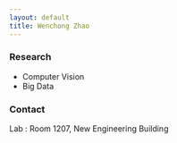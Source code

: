 ```yaml
---
layout: default
title: Wenchong Zhao
---
```



### Research
- Computer Vision
- Big Data

### Contact
Lab : Room 1207, New Engineering Building
